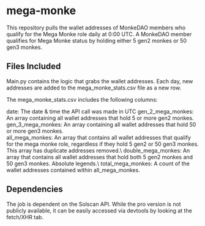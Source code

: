 # mega-monke
This repository pulls the wallet addresses of MonkeDAO members who qualify for the Mega Monke role daily at 0:00 UTC. A MonkeDAO member qualifies for Mega Monke status by holding either 5 gen2 monkes or 50 gen3 monkes. 

## Files Included
Main.py contains the logic that grabs the wallet addresses. Each day, new addresses are added to the mega_monke_stats.csv file as a new row. 

The mega_monke_stats.csv includes the following columns: 

date: The date & time the API call was made in UTC
gen_2_mega_monkes: An array containing all wallet addresses that hold 5 or more gen2 monkes.\
gen_3_mega_monkes: An array containing all wallet addresses that hold 50 or more gen3 monkes.\
all_mega_monkes: An array that contains all wallet addresses that qualify for the mega monke role, regardless if they hold 5 gen2 or 50 gen3 monkes. This array has duplicate addresses removed.\ 
double_mega_monkes: An array that contains all wallet addresses that hold both 5 gen2 monkes and 50 gen3 monkes. Absolute legends.\ 
total_mega_monkes: A count of the wallet addresses contained within all_mega_monkes.

## Dependencies
The job is dependent on the Solscan API. While the pro version is not publicly available, it can be easily accessed via devtools by looking at the fetch/XHR tab.  
